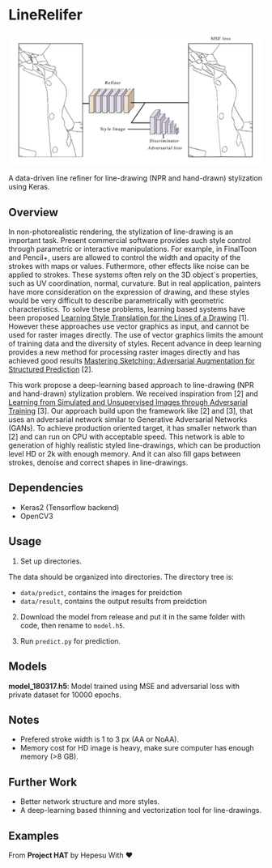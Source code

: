 # LineRelifer
<p align="center">
 <img src="figs/overview.jpg"/>
</p>

A data-driven line refiner for line-drawing (NPR and hand-drawn) stylization using Keras.

## Overview
In non-photorealistic rendering, the stylization of line-drawing is an important task. Present commercial software provides such style control through parametric or interactive manipulations. For example, in FinalToon and Pencil+, users are allowed to control the width and opacity of the strokes with maps or values. Futhermore, other effects like noise can be applied to strokes. These systems often rely on the 3D object`s properties, such as UV coordination, normal, curvature. But in real application, painters have more consideration on the expression of drawing, and these styles would be very difficult to describe parametrically with geometric characteristics. To solve these problems, learning based systems have been proposed [Learning Style Translation for the Lines of a Drawing](web.mit.edu/cocosci/Papers/line-drawings-in-press.pdf) [1]. However these approaches use vector graphics as input, and cannot be used for raster images directly. The use of vector graphics limits the amount of training data and the diversity of styles. Recent advance in deep learning provides a new method for processing raster images directly and has achieved good results [Mastering Sketching: Adversarial Augmentation for Structured Prediction](http://hi.cs.waseda.ac.jp/~esimo/en/research/sketch_master/) [2].

This work propose a deep-learning based approach to line-drawing (NPR and hand-drawn) stylization problem. We received inspiration from [2] and [Learning from Simulated and Unsupervised Images through Adversarial Training](https://arxiv.org/pdf/1612.07828v1.pdf) [3]. Our approach build upon the framework like [2] and [3], that uses an adversarial network similar to Generative Adversarial Networks (GANs). To achieve production oriented target, it has smaller network than [2] and can run on CPU with acceptable speed. This network is able to generation of highly realistic styled line-drawings, which can be production level HD or 2k with enough memory. And it can also fill gaps between strokes, denoise and correct shapes in line-drawings.

## Dependencies
* Keras2 (Tensorflow backend)
* OpenCV3

## Usage
1. Set up directories.

The data should be organized into directories. The directory tree is:

  * `data/predict`, contains the images for preidction
  * `data/result`, contains the output results from preidction

2. Download the model from release and put it in the same folder with code, then rename to `model.h5`.

3. Run `predict.py` for prediction.

## Models
**model_180317.h5**: Model trained using MSE and adversarial loss with private dataset for 10000 epochs.

## Notes
* Prefered stroke width is 1 to 3 px (AA or NoAA).
* Memory cost for HD image is heavy, make sure computer has enough memory (>8 GB).

## Further Work
* Better network structure and more styles.
* A deep-learning based thinning and vectorization tool for line-drawings.

## Examples


From **Project HAT** by Hepesu With :heart:
